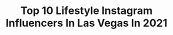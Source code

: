 ---
title: Top 10 Lifestyle Instagram Influencers In Las Vegas In 2021
description: >-
  Find top lifestyle Instagram influencers in Las Vegas in 2021. Most popular hashtags: #lasvegas #lifestyle #vegas #healthylifestyle.
platform: Instagram
hits: 208
text_top: Analyze the best Instagram profiles on inBeat.
text_bottom: Our database holds 208 Instagram influencers like this in Las Vegas, United States for you to contact.
profiles:
  - username: "raquellelynnette"
    fullname: >-
      •ｒａｑｕｅｌｌｅ •
    bio: >-
      Beauty•Fashion•Lifestyle Las Vegas ☀️🏔🌵 PR/Collabs : raquellelynnette@gmail.com 🎞| New video 👇🏾
    location: "United States"
    followers: 21256
    engagement: 153
    commentsToLikes: 0.090111
    id: ckf5vkz3joxmd0j23w30nauec
    verified: false
    hashtags: "#igreels, #linkinbio, #hudabeauty, #benefitbrows"
  - username: "thalia.delmar"
    fullname: >-
      FITNESS | LIFESTYLE
    bio: >-
      LV 📍 🏋️‍♀️🇵🇷 Owner @xonaparallela @1upnutrition @peachbands | “DELMAR” @stevensalazar6 💍
    location: "United States"
    followers: 20200
    engagement: 255
    commentsToLikes: 0.090954
    id: ckap8q7rupe300i78u7kavfej
    verified: false
    hashtags: "#happy, #lifestyle, #lasvegas, #model"
  - username: "two_platez"
    fullname: >-
      TWO_PLATEZ
    bio: >-
      Freddy | AKA Two_Platez | #twoplatez 🄻🄰🅂 🅅🄴🄶🄰🅂 For partnerships e-mail: twoplatez1904@gmail.com
    location: "United States"
    followers: 16077
    engagement: 359
    commentsToLikes: 0.218803
    id: ck5c1q6gpvp7a0i1111wtiol6
    verified: false
    hashtags: "#feedfeed, #gourmet, #foodiesofinstagram, #twoplatez"
  - username: "lizashleyxo"
    fullname: >-
      𝙴𝚕𝚒𝚣𝚊𝚋𝚎𝚝𝚑 𝙰𝚜𝚑𝚕𝚎𝚢
    bio: >-
      Fitness ➕ Lifestyle ➕ Beauty 🇺🇸 💊 @bsnsupplements 15% off code LIZ15 Business Inquiries: ape@gorillawithapen.com Links ⬇️
    location: "United States"
    followers: 31447
    engagement: 332
    commentsToLikes: 0.069357
    id: ckaow63v07kyc0i78cvdrs6r6
    verified: false
    hashtags: "#fitnessmotivation, #fitnessfreaks, #gymlife, #mensfitness"
  - username: "priscilagallesfit"
    fullname: >-
      PRISCILA GALLES 🇧🇷🇺🇸
    bio: >-
      ▪️NPC Bikini Overall Champion 🗡🏆 ▪️Shop @byouniqstore ▪️Model & Entrepreneur @charmluxagency
    location: "United States"
    followers: 46697
    engagement: 128
    commentsToLikes: 0.202795
    id: ckap3x2w74ver0i784s34rdaz
    verified: false
    hashtags: "#photoshoot, #healthylifestyle, #sandiego, #california"
  - username: "unamexicanaenlasvegas"
    fullname: >-
      Angelica
    bio: >-
      📍LAS VEGAS, NV. 🎲 •Fashion •beauty •lifestyle 📷 Latina #lasvegasblogger
    location: "United States"
    followers: 67238
    engagement: 168
    commentsToLikes: 0.035592
    id: ck6tt5io48q060j71err0y6f3
    verified: false
    hashtags: "#ad, #votelikeamadre, #sponsored, #one"
  - username: "forouzan.zad"
    fullname: >-
      Forouzan Zad
    bio: >-
      Fashion | Beauty | Lifestyle Based in Las Vegas, USA Forouzad@yahoo.com 📩 @sheinofficial DC: [D2Fozad]
    location: "United States"
    followers: 105212
    engagement: 731
    commentsToLikes: 0.078942
    id: ck13bs0agww2c0i197mwdc0qf
    verified: false
    hashtags: "#bloggerstyle, #advertising, #styleoftheday, #collaborate"
  - username: "laura.roeper"
    fullname: >-
      In Little Words
    bio: >-
      Petite Fashion & Lifestyle 👰🏻🤵🏼 Married to my bff 🏠Cali-Vegas🌵 ✨Real life in my stories. 💌inlittlewords@gmail.com 🛍LIKEtoKNOW.it/Laura.Roeper
    location: "United States"
    followers: 3706
    engagement: 732
    commentsToLikes: 0.131556
    id: ck5q7y11o3kk70i11r9kliuhz
    verified: false
    hashtags: "#casualstyle, #nanamacs, #bloggerstyle, #lasvegasblogger"
  - username: "themichelewang"
    fullname: >-
      Michele Wang
    bio: >-
      Luxury Beauty and Lifestyle Content Creator / NYC>Las Vegas / Mommy to @missfuzzybutters / Food - @mishi2x / More on latest post!👇🏻
    location: "United States"
    followers: 37597
    engagement: 373
    commentsToLikes: 0.047620
    id: ck13ao2h6rc160i19ibw861s0
    verified: false
    hashtags: "#therow, #ootd, #bottegaveneta, #chanel"
  - username: "newmommy_in_city"
    fullname: >-
      𝐒𝐈𝐌𝐑𝐀𝐓 𝐁𝐀𝐆𝐆𝐀 💕
    bio: >-
      𝐋𝐈𝐅𝐄𝐒𝐓𝐘𝐋𝐄 𝐁𝐋𝐎𝐆𝐆𝐄𝐑 Fashion 💃🏻 / Food 🍔 / Lifestyle 🙋🏻‍♀️ LAS VEGAS 🌍 Best Pillow ever 👇👇
    location: "United States"
    followers: 22690
    engagement: 276
    commentsToLikes: 0.195090
    id: ck6uhfg7p8t5k0j71kfpgml1l
    verified: false
    hashtags: "#giveaway, #patpatmomsays, #lasvegas, #patpatsweetie"
---
